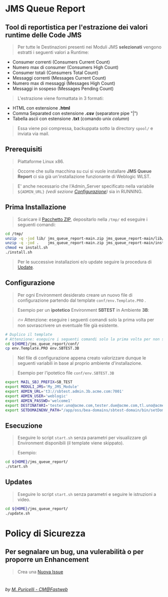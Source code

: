# JMS Queue Report

## Tool di reportistica per l'estrazione dei valori runtime delle Code JMS

> Per tutte le Destinazioni presenti nei Moduli JMS **selezionati** vengono estratti i seguenti valori a Runtime:

  * Consumer correnti      (Consumers Current Count)
  * Numero max di consumer (Consumers High Count)
  * Consumer totali        (Consumers Total Count)
  * Messaggi correnti      (Messages Current Count)
  * Numero max di messaggi (Messages High Count)
  * Messaggi in sospeso    (Messages Pending Count)

> L'estrazione viene formattata in 3 formati:

  * HTML con estensione **.html**
  * Comma Separated con estensione **.csv** (separatore pipe "|")
  * Tabella ascii con estensione **.txt** (comando unix *column*) 

> Essa viene poi compressa, backuppata sotto la directory ```spool/``` e inviata via mail.
  
## Prerequisiti

> Piattaforme Linux x86.

> Occorre che sulla macchina su cui si vuole installare **JMS Queue Report** ci sia già un'installazione funzionante di Weblogic WLST.

> E' anche necessario che l'Admin_Server specificato nella variabile ```${ADMIN_URL}``` *(vedi sezione [Configurazione](https://github.com/mapuricelli/jms_queue_report#configurazione))* sia in RUNNING.
  
## Prima Installazione

> Scaricare il [Pacchetto ZIP](https://github.com/mapuricelli/jms_queue_report/archive/refs/heads/main.zip), depositarlo nella ```/tmp/``` ed eseguire i seguenti comandi:

```bash
cd /tmp/
unzip -q -jod lib/ jms_queue_report-main.zip jms_queue_report-main/lib/colori.conf
unzip -q -jod .    jms_queue_report-main.zip jms_queue_report-main/install.sh
chmod +x install.sh
./install.sh

```

> Per le successive installazioni e/o update seguire la procedura di [Update](https://github.com/mapuricelli/jms_queue_report#updates).

## Configurazione

> Per ogni Environment desiderato creare un nuovo file di configurazione partendo dal template ```conf/env.Template.PRO``` .

> Esempio per un **ipotetico** Environment **SBTEST** in Ambiente **3B**:

> :fire::skull: Attenzione: eseguire i seguenti comandi solo la prima volta per non sovrascrivere un eventuale file già esistente.

```bash
# Duplico il template
# Attenzione: eseguire i seguenti comandi solo la prima volta per non sovrascrivere un eventuale file già esistente.
cd ${HOME}/jms_queue_report/conf/
cp env.Template.PRO env.SBTEST.3B

```

> Nel file di configurazione appena creato valorizzare dunque le seguenti variabili in base al proprio ambiente d'installazione.

> Esempio per l'ipotetico file ```conf/env.SBTEST.3B```

```bash
export MAIL_SBJ_PREFIX=SB_TEST
export MODULI_JMS='My_JMS_Module'
export ADMIN_URL='t3://sbtest.admin.3b.acme.com:7001'
export ADMIN_USER='weblogic'
export ADMIN_PASSWD='welcome1'
export DESTINATARI='tester.uno@acme.com,tester.due@acme.com,tl.uno@acme.com'
export SETDOMAINENV_PATH="/app/oss/bea-domains/sbtest-domain/bin/setDomainEnv.sh"

```

## Esecuzione

> Eseguire lo script ```start.sh``` senza parametri per visualizzare gli Environment disponibili (il template viene skippato).

> Esempio:

```bash
cd ${HOME}/jms_queue_report/
./start.sh

```
  
## Updates

> Eseguire lo script ```start.sh``` senza parametri e seguire le istruzioni a video.

```bash
cd ${HOME}/jms_queue_report/
./update.sh

```

# Policy di Sicurezza

## Per segnalare un bug, una vulerabilità o per proporre un Enhancement

> Crea una [Nuova Issue](https://github.com/mapuricelli/jms_queue_report/issues/new)

#

###### *by [M. Puricelli - CM@Fastweb](https://github.com/mapuricelli/)*
